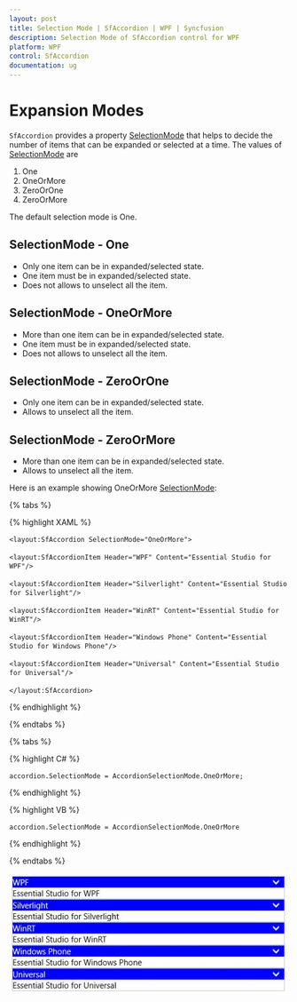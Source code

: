 ```yaml
---
layout: post
title: Selection Mode | SfAccordion | WPF | Syncfusion
description: Selection Mode of SfAccordion control for WPF
platform: WPF
control: SfAccordion
documentation: ug
---
```


# Expansion Modes

`SfAccordion` provides a property [SelectionMode](https://help.syncfusion.com/cr/wpf/Syncfusion.SfAccordion.WPF~Syncfusion.Windows.Controls.Layout.SfAccordion~SelectionMode.html) that helps to decide the number of items that can be expanded or selected at a time. The values of [SelectionMode](https://help.syncfusion.com/cr/wpf/Syncfusion.SfAccordion.WPF~Syncfusion.Windows.Controls.Layout.SfAccordion~SelectionMode.html) are

1. One
2. OneOrMore
3. ZeroOrOne
4. ZeroOrMore

The default selection mode is One. 

## SelectionMode - One

* Only one item can be in expanded/selected state.
* One item must be in expanded/selected state.
* Does not allows to unselect all the item. 

## SelectionMode - OneOrMore

* More than one item can be in expanded/selected state. 
* One item must be in expanded/selected state.
* Does not allows to unselect all the item. 

## SelectionMode - ZeroOrOne

* Only one item can be in expanded/selected state.
* Allows to unselect all the item. 

## SelectionMode - ZeroOrMore

* More than one item can be in expanded/selected state.
* Allows to unselect all the item. 

Here is an example showing OneOrMore [SelectionMode](https://help.syncfusion.com/cr/wpf/Syncfusion.SfAccordion.WPF~Syncfusion.Windows.Controls.Layout.SfAccordion~SelectionMode.html):

{% tabs %}

{% highlight XAML %}

    <layout:SfAccordion SelectionMode="OneOrMore">

    <layout:SfAccordionItem Header="WPF" Content="Essential Studio for WPF"/>

    <layout:SfAccordionItem Header="Silverlight" Content="Essential Studio for Silverlight"/>

    <layout:SfAccordionItem Header="WinRT" Content="Essential Studio for WinRT"/>

    <layout:SfAccordionItem Header="Windows Phone" Content="Essential Studio for Windows Phone"/>

    <layout:SfAccordionItem Header="Universal" Content="Essential Studio for Universal"/>

    </layout:SfAccordion>

{% endhighlight %}

{% endtabs %}

{% tabs %}

{% highlight C# %}

    accordion.SelectionMode = AccordionSelectionMode.OneOrMore;

{% endhighlight %}

{% highlight VB %}

    accordion.SelectionMode = AccordionSelectionMode.OneOrMore

{% endhighlight %}

{% endtabs %}

![Expansion modes](Selection-Mode-images/Selection-Mode-img1.jpeg)


